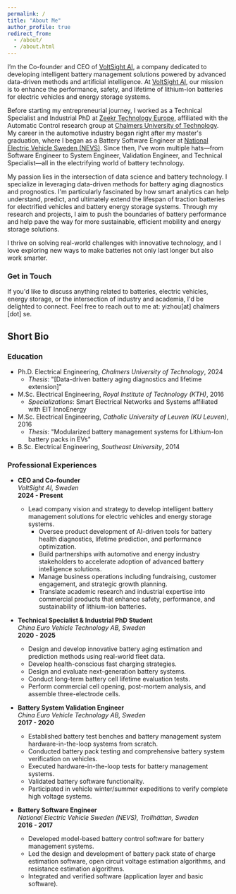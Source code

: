 ```yaml
---
permalink: /
title: "About Me"
author_profile: true
redirect_from: 
  - /about/
  - /about.html
---
```


I’m the Co-founder and CEO of [VoltSight AI](https://www.voltsightai.com/), a company dedicated to developing intelligent battery management solutions powered by advanced data-driven methods and artificial intelligence. At [VoltSight AI](https://www.voltsightai.com/), our mission is to enhance the performance, safety, and lifetime of lithium-ion batteries for electric vehicles and energy storage systems.

Before starting my entrepreneurial journey, I worked as a Technical Specialist and Industrial PhD at [Zeekr Technology Europe](https://www.zeekrtech.eu/), affiliated with the Automatic Control research group at [Chalmers University of Technology](https://www.chalmers.se/en/). My career in the automotive industry began right after my master's graduation, where I began as a Battery Software Engineer at [National Electric Vehicle Sweden (NEVS)](https://www.nevs.com/). Since then, I've worn multiple hats—from Software Engineer to System Engineer, Validation Engineer, and Technical Specialist—all in the electrifying world of battery technology.

My passion lies in the intersection of data science and battery technology. I specialize in leveraging data-driven methods for battery aging diagnostics and prognostics. I'm particularly fascinated by how smart analytics can help understand, predict, and ultimately extend the lifespan of traction batteries for electrified vehicles and battery energy storage systems. Through my research and projects, I aim to push the boundaries of battery performance and help pave the way for more sustainable, efficient mobility and energy storage solutions.

I thrive on solving real-world challenges with innovative technology, and I love exploring new ways to make batteries not only last longer but also work smarter.

### Get in Touch
If you'd like to discuss anything related to batteries, electric vehicles, energy storage, or the intersection of industry and academia, I'd be delighted to connect. Feel free to reach out to me at: yizhou[at] chalmers [dot] se.

## Short Bio

### Education

- Ph.D. Electrical Engineering, *Chalmers University of Technology*,  2024
  - *Thesis*: "[Data-driven battery aging diagnostics and lifetime extension]"
- M.Sc. Electrical Engineering, *Royal Institute of Technology (KTH)*, 2016
  - *Specializations*: Smart Electrical Networks and Systems affiliated with EIT InnoEnergy
- M.Sc. Electrical Engineering, *Catholic University of Leuven (KU Leuven)*, 2016
  - *Thesis*: "Modularized battery management systems for Lithium-Ion battery packs in EVs"
- B.Sc. Electrical Engineering, *Southeast University*, 2014

### Professional Experiences
- **CEO and Co-founder**  
  *VoltSight AI, Sweden*  
  **2024 - Present**  
  - Lead company vision and strategy to develop intelligent battery management solutions for electric vehicles and energy storage systems.
	- Oversee product development of AI-driven tools for battery health diagnostics, lifetime prediction, and performance optimization.
	- Build partnerships with automotive and energy industry stakeholders to accelerate adoption of advanced battery intelligence solutions.
	- Manage business operations including fundraising, customer engagement, and strategic growth planning.
	- Translate academic research and industrial expertise into commercial products that enhance safety, performance, and sustainability of lithium-ion batteries.
    
- **Technical Specialist & Industrial PhD Student**  
  *China Euro Vehicle Technology AB, Sweden*  
  **2020 - 2025**  
  - Design and develop innovative battery aging estimation and prediction methods using real-world fleet data.  
  - Develop health-conscious fast charging strategies.  
  - Design and evaluate next-generation battery systems.  
  - Conduct long-term battery cell lifetime evaluation tests.  
  - Perform commercial cell opening, post-mortem analysis, and assemble three-electrode cells.

- **Battery System Validation Engineer**  
  *China Euro Vehicle Technology AB, Sweden*  
  **2017 - 2020**  
  - Established battery test benches and battery management system hardware-in-the-loop systems from scratch.  
  - Conducted battery pack testing and comprehensive battery system verification on vehicles.  
  - Executed hardware-in-the-loop tests for battery management systems.  
  - Validated battery software functionality.  
  - Participated in vehicle winter/summer expeditions to verify complete high voltage systems.

- **Battery Software Engineer**  
  *National Electric Vehicle Sweden (NEVS), Trollhättan, Sweden*  
  **2016 - 2017**  
  - Developed model-based battery control software for battery management systems.  
  - Led the design and development of battery pack state of charge estimation software, open circuit voltage estimation algorithms, and resistance estimation algorithms.  
  - Integrated and verified software (application layer and basic software).



